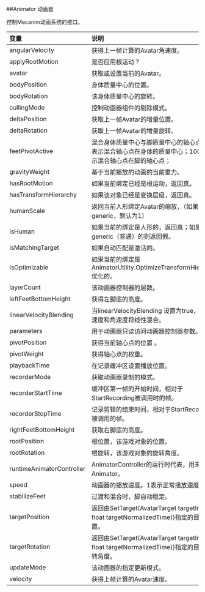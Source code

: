 ##Animator 动画器

控制Mecanim动画系统的接口。


|变量|说明|
|:--|:--|
|angularVelocity|获得上一帧计算的Avatar角速度。|
|applyRootMotion|是否应用根运动？|
|avatar|获取或设置当前的Avatar。|
|bodyPosition|身体质量中心的位置。|
|bodyRotation|该身体质量中心的旋转。|
|cullingMode|控制动画器组件的剔除模式。|
|deltaPosition|获取上一帧Avatar的增量位置。|
|deltaRotation|获取上一帧Avatar的增量旋转。|
|feetPivotActive|混合身体质量中心与脚质量中心的轴心点。0%表示混合轴心点在身体的质量中心；100%表示混合轴心点在脚的轴心点；|
|gravityWeight|基于当前播放的动画的当前重力。|
|hasRootMotion|如果当前绑定已经是根运动，返回真。|
|hasTransformHierarchy|如果该对象已经是变换层级，返回真。|
|humanScale|返回当前人形绑定Avatar的缩放，（如果绑定是generic，默认为1）|
|isHuman|如果当前的绑定是人形的，返回真；如果是generic（普通）的则返回假。|
|isMatchingTarget|如果自动匹配是激活的。|
|isOptimizable|如果当前的绑定是AnimatorUtility.OptimizeTransformHierarchy优化的。|
|layerCount|该动画器控制器的层数。|
|leftFeetBottomHeight|获得左脚底的高度。|
|linearVelocityBlending|当linearVelocityBlending 设置为true，根运动速度和角速度将线性混合。|
|parameters|用于动画器只读访问动画器控制器参数。|
|pivotPosition|获得当前轴心点的位置 。|
|pivotWeight|获得轴心点的权重。|
|playbackTime|在记录缓冲区设置播放位置。|
|recorderMode|获取动画器录制的模式。|
|recorderStartTime|缓冲区第一帧的开始时间，相对于StartRecording被调用时的帧。|
|recorderStopTime|记录剪辑的结束时间，相对于StartRecording被调用的帧。|
|rightFeetBottomHeight|获取右脚底的高度。|
|rootPosition|根位置，该游戏对象的位置。|
|rootRotation|根旋转，该游戏对象的旋转角度。|
|runtimeAnimatorController|AnimatorController的运行时代表，用来控制Animator。|
|speed|动画器的播放速度。1表示正常播放速度。|
|stabilizeFeet|过渡和混合时，脚自动稳定。|
|targetPosition|返回由SetTarget(AvatarTarget targetIndex, float targetNormalizedTime))指定的目标的位置。|
|targetRotation|返回由SetTarget(AvatarTarget targetIndex, float targetNormalizedTime))指定的目标的旋转角度。|
|updateMode|该动画器的指定更新模式。|
|velocity|获得上帧计算的Avatar速度。|